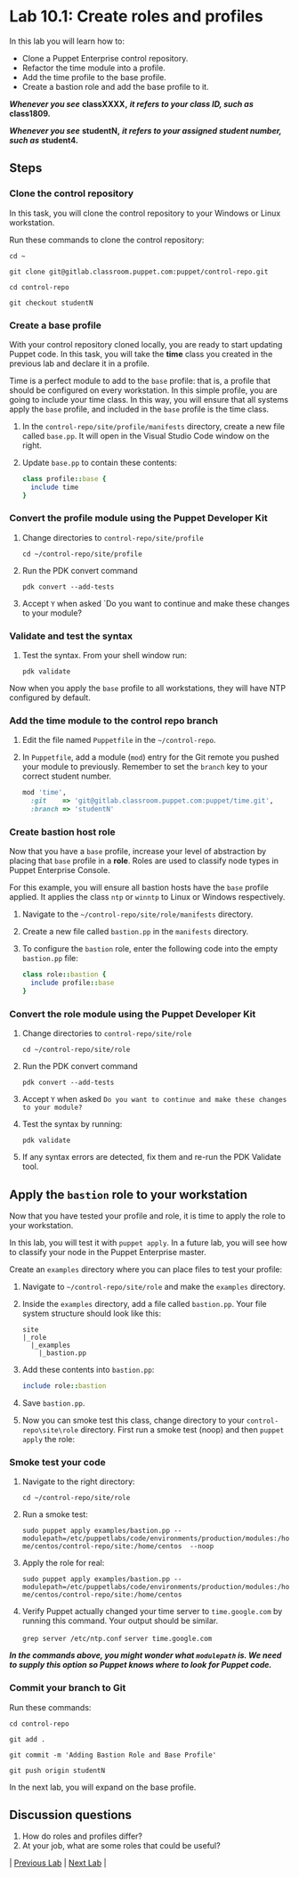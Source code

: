 # Lab 10.1: Create roles and profiles

In this lab you will learn how to:

* Clone a Puppet Enterprise control repository.
* Refactor the time module into a profile.
* Add the time profile to the base profile.
* Create a bastion role and add the base profile to it.

**_Whenever you see_** **classXXXX,** **_it refers to your class ID, such as_** **class1809.**

**_Whenever you see_** **studentN,** **_it refers to your assigned student number, such as_** **student4.**

## Steps

### Clone the control repository

In this task, you will clone the control repository to your Windows or Linux workstation.

Run these commands to clone the control repository:

   ```cd ~```

   ```git clone git@gitlab.classroom.puppet.com:puppet/control-repo.git```

   ```cd control-repo```

   ```git checkout studentN```

### Create a base profile

With your control repository cloned locally, you are ready to start updating Puppet code. In this task, you will take the **time** class you created in the previous lab and declare it in a profile.

Time is a perfect module to add to the `base` profile: that is, a profile that should be configured on every workstation. In this simple profile, you are going to include your time class. In this way, you will ensure that all systems apply the `base` profile, and included in the `base` profile is the time class.

1. In the `control-repo/site/profile/manifests` directory, create a new file called `base.pp`. It will open in the Visual Studio Code window on the right.
1. Update `base.pp` to contain these contents:

    ```ruby
    class profile::base {
      include time
    }
    ```

### Convert the profile module using the Puppet Developer Kit

1. Change directories to `control-repo/site/profile`

    ```cd ~/control-repo/site/profile```

2. Run the PDK convert command

    ```pdk convert --add-tests```

3. Accept `Y` when asked `Do you want to continue and make these changes to your module?

### Validate and test the syntax

1. Test the syntax. From your shell window run:

    ```pdk validate```

Now when you apply the `base` profile to all workstations, they will have NTP configured by default.

### Add the time module to the control repo branch

1. Edit the file named `Puppetfile` in the `~/control-repo`.
1. In `Puppetfile`, add a module (`mod`) entry for the Git remote you pushed your module to previously. Remember to set the `branch` key to your correct student number.

    ```ruby
    mod 'time',
      :git    => 'git@gitlab.classroom.puppet.com:puppet/time.git',
      :branch => 'studentN'
    ```

### Create bastion host role

Now that you have a `base` profile, increase your level of abstraction by placing that `base` profile in a **role**. Roles are used to classify node types in Puppet Enterprise Console.

For this example, you will ensure all bastion hosts have the `base` profile applied. It applies the class `ntp` or `winntp` to Linux or Windows respectively.

1. Navigate to the `~/control-repo/site/role/manifests` directory.
1. Create a new file called `bastion.pp` in the `manifests` directory.
1. To configure the `bastion` role, enter the following code into the empty `bastion.pp` file:

    ```ruby
    class role::bastion {
      include profile::base
    }
    ```

### Convert the role module using the Puppet Developer Kit

1. Change directories to `control-repo/site/role`

    ```cd ~/control-repo/site/role```

2. Run the PDK convert command

    ```pdk convert --add-tests```

3. Accept `Y` when asked `Do you want to continue and make these changes to your module?`

4. Test the syntax by running:

    ```pdk validate```

5. If any syntax errors are detected, fix them and re-run the PDK Validate tool.

## Apply the `bastion` role to your workstation

Now that you have tested your profile and role, it is time to apply the role to your workstation.

In this lab, you will test it with `puppet apply`. In a future lab, you will see how to classify your node in the Puppet Enterprise master.

Create an `examples` directory where you can place files to test your profile:

1. Navigate to `~/control-repo/site/role` and make the `examples` directory.
1. Inside the `examples` directory, add a file called `bastion.pp`. Your file system structure should look like this:

    ```plaintext
    site
    |_role
      |_examples
        |_bastion.pp
    ```

1. Add these contents into `bastion.pp`:

    ```ruby
    include role::bastion
    ```

1. Save `bastion.pp`.
1. Now you can smoke test this class, change directory to your `control-repo\site\role` directory. First run a smoke test (noop) and then `puppet apply` the role:

### Smoke test your code

1. Navigate to the right directory:

    ```cd ~/control-repo/site/role```

2. Run a smoke test:

    ```sudo puppet apply examples/bastion.pp --modulepath=/etc/puppetlabs/code/environments/production/modules:/home/centos/control-repo/site:/home/centos  --noop```

3. Apply the role for real:

    ```sudo puppet apply examples/bastion.pp --modulepath=/etc/puppetlabs/code/environments/production/modules:/home/centos/control-repo/site:/home/centos```

4. Verify Puppet actually changed your time server to `time.google.com` by running this command. Your output should be similar.

    ```grep server /etc/ntp.conf```
    ```server time.google.com```

**_In the commands above, you might wonder what `modulepath` is. We need to supply this option so Puppet knows where to look for Puppet code._**

### Commit your branch to Git

Run these commands:

```cd control-repo```

```git add .```

```git commit -m 'Adding Bastion Role and Base Profile'```

```git push origin studentN```

In the next lab, you will expand on the base profile.

## Discussion questions

1. How do roles and profiles differ?
1. At your job, what are some roles that could be useful?

|  [Previous Lab](../lab-09.1-Test-module-syntax-and-style)  |  [Next Lab](../lab-12.1-Expand-initial-roles-and-profiles)  |
